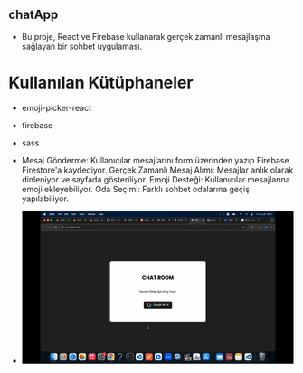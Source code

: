 ## chatApp

- Bu proje, React ve Firebase kullanarak gerçek zamanlı mesajlaşma sağlayan bir sohbet uygulaması.

# Kullanılan Kütüphaneler
- emoji-picker-react
- firebase
- sass

- Mesaj Gönderme: Kullanıcılar mesajlarını form üzerinden yazıp Firebase Firestore'a kaydediyor. Gerçek Zamanlı Mesaj Alımı: Mesajlar anlık olarak dinleniyor ve sayfada gösteriliyor. Emoji Desteği: Kullanıcılar mesajlarına emoji ekleyebiliyor. Oda Seçimi: Farklı sohbet odalarına geçiş yapılabiliyor.

- <img src="screen.gif" />